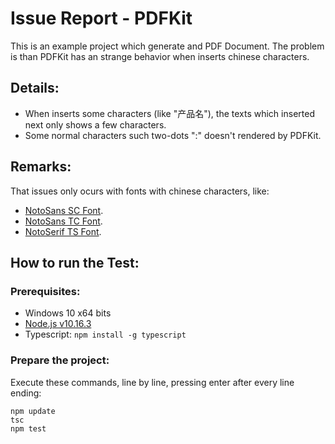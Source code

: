 # Issue Report - PDFKit

This is an example project which generate and PDF Document. The problem is than PDFKit has an strange behavior when inserts chinese characters.

## Details:
- When inserts some characters (like "产品名"), the texts which inserted next only shows a few characters.
- Some normal characters such two-dots ":" doesn't rendered by PDFKit.

## Remarks:

That issues only ocurs with fonts with chinese characters, like:
- [NotoSans SC Font](https://fonts.google.com/specimen/Noto+Sans+SC).
- [NotoSans TC Font](https://fonts.google.com/specimen/Noto+Sans+TC).
- [NotoSerif TS Font](https://fonts.google.com/specimen/Noto+Serif+TC).

## How to run the Test:

### Prerequisites:
- Windows 10 x64 bits
- [Node.js v10.16.3](https://nodejs.org/dist/v10.16.3/node-v10.16.3-x64.msi)
- Typescript: ```npm install -g typescript```

### Prepare the project:

Execute these commands, line by line, pressing enter after every line ending:
```
npm update
tsc
npm test
```